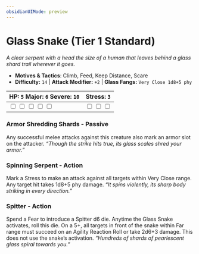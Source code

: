 ```yaml
---
obsidianUIMode: preview
---
```

# Glass Snake (Tier 1 Standard)

*A clear serpent with a head the size of a human that leaves behind a glass shard trail wherever it goes.*

- **Motives & Tactics**: Climb, Feed, Keep Distance, Scare
- **Difficulty:** `14` | **Attack Modifier:** `+2` | **Glass Fangs:** `Very Close 1d8+5 phy`

| HP: `5` Major: `6` Severe: `10` | Stress: `3` |
|--|--|
|  <input type="checkbox" unchecked id="4d5f9325"> <input type="checkbox" unchecked id="efc0a7ff"> <input type="checkbox" unchecked id="6467e2ee"> <input type="checkbox" unchecked id="2d2ae071"> <input type="checkbox" unchecked id="969fd22f"> |  <input type="checkbox" unchecked id="f4a9f4de"> <input type="checkbox" unchecked id="b9084fb0"> <input type="checkbox" unchecked id="4d2004c9"> |

### Armor Shredding Shards - Passive

Any successful melee attacks against this creature also mark an armor slot on the attacker. *“Though the strike hits true, its glass scales shred your armor.”*

### Spinning Serpent - Action

Mark a Stress to make an attack against all targets within Very Close range. Any target hit takes 1d8+5 phy damage. *“It spins violently, its sharp body striking in every direction.”*

### Spitter - Action

Spend a Fear to introduce a Spitter d6 die. Anytime the Glass Snake activates, roll this die. On a 5+, all targets in front of the snake within Far range must succeed on an Agility Reaction Roll or take 2d6+3 damage. This does not use the snake’s activation. *“Hundreds of shards of pearlescent glass spiral towards you.”*



